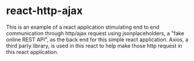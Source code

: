 # react-http-ajax

This is an example of a react application stimulating end to end communication through http/ajax request using jsonplaceholders, a "fake online REST API",  as the back end for this simple react application. Axios, a third party library, is used in this react to help make those http request in this react application.
